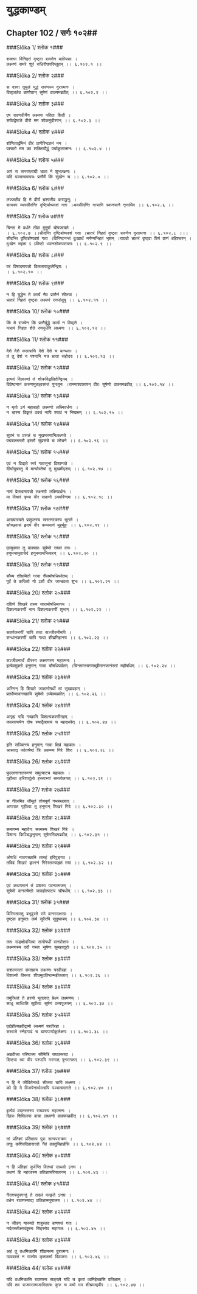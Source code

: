 युद्धकाण्डम्
===============================


## Chapter 102  / सर्गः १०२##


###Slōka 1/ श्लोक १###


    शक्त्या विनिहतं दृष्ट्वा रावणेन बलीयसा ।
    लक्ष्मणं समरे शूरं रुधिरौघपरिप्लुतम् ।। ६.१०२.१ ।।


###Slōka 2/ श्लोक २###


    स दत्त्वा तुमुलं युद्धं रावणस्य दुरात्मनः ।
    विसृजन्नेव बाणौघान् सुषेणं वाक्यमब्रवीत् ।। ६.१०२.२ ।।


###Slōka 3/ श्लोक ३###


    एष रावणवीर्येण लक्ष्मणः पतितः क्षितौ ।
    सर्पवद्वेष्टते वीरो मम शोकमुदीरयन् ।। ६.१०२.३ ।।


###Slōka 4/ श्लोक ४###


    शोणितार्द्रमिमं वीरं प्राणैरिष्टतमं मम ।
    पश्यतो मम का शक्तिर्योद्धुं पर्याकुलात्मनः ।। ६.१०२.४ ।।


###Slōka 5/ श्लोक ५###


    अयं स समरश्लाघी भ्राता मे शुभलक्षणः ।
    यदि पञ्चत्वमापन्नः प्राणैर्मे किं सुखेन च ।। ६.१०२.५ ।।


###Slōka 6/ श्लोक ६###


    लज्जतीव हि मे वीर्यं भ्रश्यतीव कराद्धनुः ।
    सायका व्यवसीदन्ति दृष्टिर्बाष्पवशं गता ।अवसीदन्ति गात्राणि स्वप्नयाने नृणामिव ।। ६.१०२.६ ।।


###Slōka 7/ श्लोक ७###


    चिन्ता मे वर्धते तीव्रा मुमूर्षा चोपजायते ।
    । ६.१०२.७ ।।सीदन्ति दृष्टिर्बाष्पवशं गता ।भ्रातरं निहतं दृष्ट्वा रावणेन दुरात्मना ।। ६.१०२.८ ।।।सीदन्ति दृष्टिर्बाष्पवशं गता ।विनिष्टनन्तं दुःखार्थं मर्मण्यभिहतं भृशम् ।राघवो भ्रातरं दृष्ट्वा प्रियं प्राणं बहिश्चरम् ।दुःखेन महता ऽ ऽविष्टो ध्यानशोकपरायणः ।। ६.१०२.९ ।।


###Slōka 8/ श्लोक ८###


    परं विषादमापन्नो विललापाकुलेन्द्रियः ।
    । ६.१०२.१० ।।


###Slōka 9/ श्लोक ९###


    न हि युद्धेन मे कार्यं नैव प्राणैर्न सीतया ।
    भ्रातरं निहतं दृष्ट्वा लक्ष्मणं रणपांसुषु ।। ६.१०२.११ ।।


###Slōka 10/ श्लोक १०###


    किं मे राज्येन किं प्राणैर्युद्धे कार्यं न विद्यते ।
    यत्रायं निहतः शेते रणमूर्धनि लक्ष्मणः ।। ६.१०२.१२ ।।


###Slōka 11/ श्लोक ११###


    देशे देशे कलत्राणि देशे देशे च बान्धवाः ।
    तं तु देशं न पश्यामि यत्र भ्राता सहोदरः ।। ६.१०२.१३ ।।


###Slōka 12/ श्लोक १२###


    इत्यवं विलपन्तं तं शोकविह्वलितेन्द्रियम् ।
    विवेष्टमानं करुणमुच्छ्वसन्तं पुनःपुनः ।राममाश्वासयन् वीरः सुषेणो वाक्यमब्रवीत् ।। ६.१०२.१४ ।।


###Slōka 13/ श्लोक १३###


    न मृतो ऽयं महाबाहो लक्ष्मणो लक्ष्मिवर्धनः ।
    न चास्य विकृतं वक्त्रं नापि श्यावं न निष्प्रभम् ।। ६.१०२.१५ ।।


###Slōka 14/ श्लोक १४###


    सुप्रभं च प्रसन्नं च मुखमस्याभिलक्ष्यते ।
    पद्मरक्ततलौ हस्तौ सुप्रसन्ने च लोचने ।। ६.१०२.१६ ।।


###Slōka 15/ श्लोक १५###


    एवं न विद्यते रूपं गतासूनां विशाम्पते ।
    दीर्घायुषस्तु ये मर्त्यास्तेषां तु मुखमीद्दशम् ।। ६.१०२.१७ ।।


###Slōka 16/ श्लोक १६###


    नायं प्रेतत्वमापन्नो लक्ष्मणो लक्ष्मिवर्धनः ।
    मा विषादं कृथा वीर सप्राणो ऽयमरिन्दमः ।। ६.१०२.१८ ।।


###Slōka 17/ श्लोक १७###


    आख्यास्यते प्रसुप्तस्य स्रस्तगात्रस्य भूतले ।
    सोच्छ्वासं हृदयं वीर कम्पमानं मुहुर्मुहुः ।। ६.१०२.१९ ।।


###Slōka 18/ श्लोक १८###


    एवमुक्त्वा तु वाक्यज्ञः सुषेणो राघवं वचः ।
    हनुमन्तमुवाचेदं हनुमन्तमभित्वरन् ।। ६.१०२.२० ।।


###Slōka 19/ श्लोक १९###


    सौम्य शीघ्रमितो गत्वा शैलमोषधिपर्वतम् ।
    पूर्वं ते कथितो यो ऽसौ वीर जाम्बवता शुभः ।। ६.१०२.२१ ।।


###Slōka 20/ श्लोक २०###


    दक्षिणे शिखरे तस्य जातमोषधिमानय ।
    विशल्यकरणीं नाम विशल्यकरणीं शुभाम् ।। ६.१०२.२२ ।।


###Slōka 21/ श्लोक २१###


    सवर्णकरणीं चापि तथा सञ्जीवनीमपि ।
    सन्धानकरणीं चापि गत्वा शीघ्रमिहानय ।। ६.१०२.२३ ।।


###Slōka 22/ श्लोक २२###


    सञ्जीवनार्थं वीरस्य लक्ष्मणस्य महात्मनः ।
    इत्येवमुक्तो हनुमान् गत्वा चौषधिपर्वतम् ।चिन्तामभ्यगमच्छ्रीमानजानंस्तां महौषधिम् ।। ६.१०२.२४ ।।


###Slōka 23/ श्लोक २३###


    अस्मिन् हि शिखरे जातामोषधीं तां सुखावहाम् ।
    प्रतर्केणावगच्छामि सुषेणो ऽप्येवमब्रवीत् ।। ६.१०२.२६ ।।


###Slōka 24/ श्लोक २४###


    अगृह्य यदि गच्छामि विशल्यकरणीमहम् ।
    कालात्ययेन दोषः स्याद्वैक्लव्यं च महद्भवेत् ।। ६.१०२.२७ ।।


###Slōka 25/ श्लोक २५###


    इति सञ्चिन्त्य हनुमान् गत्वा क्षिप्रं महाबलः ।
    आसाद्य पर्वतश्रेष्ठं त्रिः प्रकम्प्य गिरेः शिरः ।। ६.१०२.२८ ।।


###Slōka 26/ श्लोक २६###


    फुल्लनानातरुगणं समुत्पाट्य महाबलः ।
    गृहीत्वा हरिशार्दूलो हस्ताभ्यां समतोलयत् ।। ६.१०२.२९ ।।


###Slōka 27/ श्लोक २७###


    स नीलमिव जीमूतं तोयपूर्णं नभस्थलात् ।
    आपपात गृहीत्वा तु हनुमान् शिखरं गिरेः ।। ६.१०२.३० ।।


###Slōka 28/ श्लोक २८###


    समागम्य महावेगः सन्न्यस्य शिखरं गिरेः ।
    विश्रम्य किञ्चिद्धनुमान् सुषेणमिदमब्रवीत् ।। ६.१०२.३१ ।।


###Slōka 29/ श्लोक २९###


    ओषधिं नावगच्छामि तामहं हरिपुङ्गव ।
    तदिदं शिखरं कृत्स्नं गिरेस्तस्याहृतं मया ।। ६.१०२.३२ ।।


###Slōka 30/ श्लोक ३०###


    एवं कथयमानं तं प्रशस्य पवनात्मजम् ।
    सुषेणो वानरश्रेष्ठो जग्राहोत्पाट्य चौषधीम् ।। ६.१०२.३३ ।।


###Slōka 31/ श्लोक ३१###


    विस्मितास्तु बभूवुस्ते रणे वानरराक्षसाः ।
    दृष्ट्वा हनुमतः कर्म सुरैरपि सुदुष्करम् ।। ६.१०२.३४ ।।


###Slōka 32/ श्लोक ३२###


    ततः सङ्क्षोदयित्वा तामोषधीं वानरोत्तमः ।
    लक्ष्मणस्य ददौ नस्तः सुषेणः सुमहाद्युतेः ।। ६.१०२.३५ ।।


###Slōka 33/ श्लोक ३३###


    सशल्यस्तां समाघ्राय लक्ष्मणः परवीरहा ।
    विशल्यो विरुजः शीघ्रमुदतिष्ठन्महीतलात् ।। ६.१०२.३६ ।।


###Slōka 34/ श्लोक ३४###


    तमुत्थितं ते हरयो भूतलात् प्रेक्ष्य लक्ष्मणम् ।
    साधु साध्विति सुप्रीताः सुषेणं प्रत्यपूजयन् ।। ६.१०२.३७ ।।


###Slōka 35/ श्लोक ३५###


    एह्येहीत्यब्रवीद्रामो लक्ष्मणं परवीरहा ।
    सस्वजे स्नेहगाढं च बाष्पपार्याकुलेक्षणः ।। ६.१०२.३८ ।।


###Slōka 36/ श्लोक ३६###


    अब्रवीच्च परिष्वज्य सौमित्रिं राघवस्तदा ।
    दिष्ट्या त्वां वीर पश्यामि मरणात् पुनरागतम् ।। ६.१०२.३९ ।।


###Slōka 37/ श्लोक ३७###


    न हि मे जीवितेनार्थः सीतया चापि लक्ष्मण ।
    को हि मे विजयेनार्थस्त्वयि पञ्चत्वमागते ।। ६.१०२.४० ।।


###Slōka 38/ श्लोक ३८###


    इत्येवं वदतस्तस्य राघवस्य महात्मनः ।
    खिन्नः शिथिलया वाचा लक्ष्मणो वाक्यमब्रवीत् ।। ६.१०२.४१ ।।


###Slōka 39/ श्लोक ३९###


    तां प्रतिज्ञां प्रतिज्ञाय पुरा सत्यपराक्रम ।
    लघुः कश्चिदिवासत्त्वो नैवं वक्तुमिहार्हसि ।। ६.१०२.४२ ।।


###Slōka 40/ श्लोक ४०###


    न हि प्रतिज्ञां कुर्वन्ति वितथां साधवो ऽनघ ।
    लक्षणं हि महत्त्वस्य प्रतिज्ञापरिपालनम् ।। ६.१०२.४३ ।।


###Slōka 41/ श्लोक ४१###


    नैराश्यमुपगन्तुं ते तदलं मत्कृते ऽनघ ।
    वधेन रावणस्याद्य प्रतिज्ञामनुपालय ।। ६.१०२.४४ ।।


###Slōka 42/ श्लोक ४२###


    न जीवन् यास्यते शत्रुस्तव बाणपथं गतः ।
    नर्दतस्तीक्ष्णदंष्ट्रस्य सिंहस्येव महागजः ।। ६.१०२.४५ ।।


###Slōka 43/ श्लोक ४३###


    अहं तु वधमिच्छामि शीघ्रमस्य दुरात्मनः ।
    यावदस्तं न यात्येष कृतकर्मा दिवाकरः ।। ६.१०२.४६ ।।


###Slōka 44/ श्लोक ४४###


    यदि वधमिच्छसि रावणस्य सङ्ख्ये यदि च कृतां त्वमिहेच्छसि प्रतिज्ञाम् ।
    यदि तव राजवरात्मजाभिलाषः कुरु च वचो मम शीघ्रमद्यवीर ।। ६.१०२.४७ ।।


